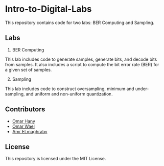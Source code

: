 # Intro-to-Digital-Labs

This repository contains code for two labs: BER Computing and Sampling.

## Labs 

1. BER Computing

This lab includes code to generate samples, generate bits, and decode bits from samples. It also includes a script to compute the bit error rate (BER) for a given set of samples.

2. Sampling

This lab includes code to construct oversampling, minimum and under-sampling, and uniform and non-uniform quantization. 

## Contributors

- [Omar Hany](https://github.com/es-OmarHani)
- [Omar Wael](https://github.com/OmarWael22)
- [Amr ELmaghraby](https://github.com/Amr-Elmaghraby)

## License

This repository is licensed under the MIT License.

